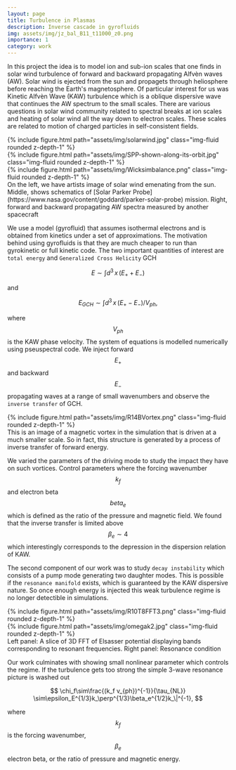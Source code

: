 ```yaml
---
layout: page
title: Turbulence in Plasmas
description: Inverse cascade in gyrofluids
img: assets/img/jz_bal_B11_t11000_z0.png
importance: 1
category: work
---
```


In this project the idea is to model ion and sub-ion scales that one finds in solar wind turbulence of forward and backward propagating Alfvèn waves (AW). Solar wind is ejected from the sun and propagets through heliosphere before reaching the Earth's magnetosphere. Of particular interest for us was Kinetic Alfvèn Wave (KAW) turbulence which is a oblique dispersive wave that continues the AW spectrum to the small scales. There are various questions in solar wind community related to spectral breaks at ion scales and heating of solar wind all the way down to electron scales. These scales are related to motion of charged particles in self-consistent fields.  

<div class="row justify-content-sm-center">
    <div class="col-sm-4 mt-3 mt-md-0">
        {% include figure.html path="assets/img/solarwind.jpg" class="img-fluid rounded z-depth-1" %}
    </div>
    <div class="col-sm-4 mt-3 mt-md-0">
        {% include figure.html path="assets/img/SPP-shown-along-its-orbit.jpg" class="img-fluid rounded z-depth-1" %}
    </div>
    <div class="col-sm-3 mt-3 mt-md-0">
        {% include figure.html path="assets/img/Wicksimbalance.png" class="img-fluid rounded z-depth-1" %}
    </div>
</div>
<div class="caption">
    On the left, we have artists image of solar wind emenating from the sun. Middle, shows schematics of [Solar Parker Probe](https://www.nasa.gov/content/goddard/parker-solar-probe) mission. Right, forward and backward propagating AW spectra measured by another spacecraft
</div>

We use a model (gyrofluid) that assumes isothermal electrons and is obtained from kinetics under a set of approximations. The motivation behind using gyrofluids is that they are much cheaper to run than gyrokinetic or full kinetic code. The two important quantities of interest are `total energy` and `Generalized Cross Helicity` GCH

$$
	E \sim \int d^3\,x\, ( E_+ + E_- ) 
$$

and

$$
	E_{GCH} \sim \int d^3\,x\, ( E_+ - E_- )/V_{ph},
$$

where $$V_{ph}$$ is the KAW phase velocity. The system of equations is modelled numerically using pseuspectral code. We inject forward $$E_+$$ and backward $$E_-$$ propagating waves at a range of small wavenumbers and observe the `inverse transfer` of GCH. 

<div class="row">
    <div class="col-sm mt-3 mt-md-0">
        {% include figure.html path="assets/img/R14BVortex.png" class="img-fluid rounded z-depth-1" %}
    </div>
</div>
<div class="caption">
    This is an image of a magnetic vortex in the simulation that is driven at a much smaller scale. So in fact, this structure is generated by a process of inverse transfer of forward energy.
</div>

We varied the parameters of the driving mode to study the impact they have on such vortices. Control parameters where the forcing wavenumber $$k_f$$ and electron beta $$beta_e$$ which is defined as the ratio of the pressure and magnetic field. We found that the inverse transfer is limited above $$\beta_e\sim 4$$ which interestingly corresponds to the depression in the dispersion relation of KAW. 

The second component of our work was to study `decay instability` which consists of a pump mode generating two daughter modes. This is possible if the `resonance manifold` exists, which is guaranteed by the KAW dispersive nature. So once enough energy is injected this weak turbulence regime is no longer detectible in simulations. 


<div class="row justify-content-sm-center">
    <div class="col-sm-6 mt-3 mt-md-0">
        {% include figure.html path="assets/img/R10T8FFT3.png" class="img-fluid rounded z-depth-1" %}
    </div>
    <div class="col-sm-4 mt-3 mt-md-0">
        {% include figure.html path="assets/img/omegak2.jpg" class="img-fluid rounded z-depth-1" %}
    </div>
</div>
<div class="caption">
    Left panel: A slice of 3D FFT of Elsasser potential displaying bands corresponding to resonant frequencies. Right panel: Resonance condition
</div>

Our work culminates with showing small nonlinear parameter which controls the regime. If the turbulence gets too strong the simple 3-wave resonance picture is washed out

$$
\chi_f\sim\frac{(k_f v_{ph})^{-1}}{\tau_{NL}} \sim\epsilon_E^{1/3}k_\perp^{1/3}\beta_e^{1/2}k_\|^{-1},
$$

where $$k_f$$ is the forcing wavenumber, $$\beta_e$$ electron beta, or the ratio of pressure and magnetic energy. 